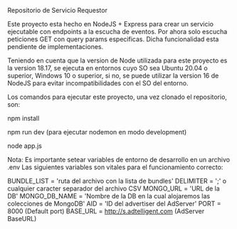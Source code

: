 Repositorio de Servicio Requestor

Este proyecto esta hecho en NodeJS + Express para crear un servicio ejecutable con endpoints a la escucha de eventos.
Por ahora solo escucha peticiones GET con query params especificas. Dicha funcionalidad esta pendiente de implementaciones.

Teniendo en cuenta que la version de Node utilizada para este proyecto es la version 18.17, se ejecuta en entornos cuyo SO sea Ubuntu 20.04 o superior, Windows 10 o superior, si no, se puede utilizar la version 16 de NodeJS para evitar incompatibilidades con el SO del entorno.


Los comandos para ejecutar este proyecto, una vez clonado el repositorio, son: 

npm install 

npm run dev (para ejecutar nodemon en modo development)

node app.js

Nota: Es importante setear variables de entorno de desarrollo en un archivo .env Las siguientes variables son vitales para el funcionamiento correcto:

BUNDLE_LIST = 'ruta del archivo con la lista de bundles'
DELIMITER = ';' o cualquier caracter separador del archivo CSV
MONGO_URL = 'URL de la DB'
MONGO_DB_NAME = 'Nombre de la DB en la cual alojaremos las colecciones de MongoDB'
AID = 'ID del advertiser del AdServer'
PORT = 8000 (Default port)
BASE_URL = http://s.adtelligent.com (AdServer BaseURL)